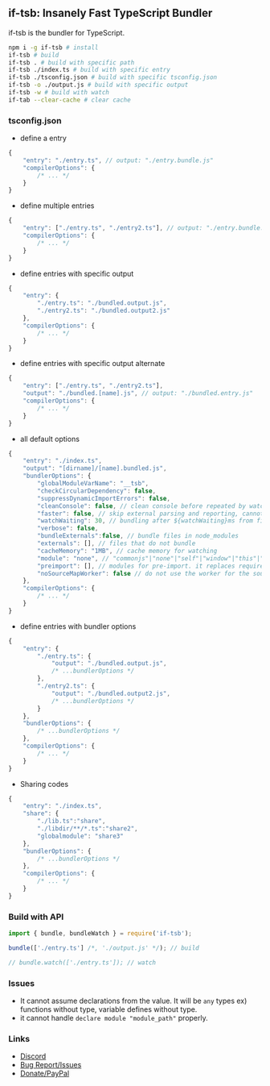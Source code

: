 ## if-tsb: Insanely Fast TypeScript Bundler
if-tsb is the bundler for TypeScript.  

```sh
npm i -g if-tsb # install
if-tsb # build
if-tsb . # build with specific path
if-tsb ./index.ts # build with specific entry
if-tsb ./tsconfig.json # build with specific tsconfig.json
if-tsb -o ./output.js # build with specific output
if-tsb -w # build with watch
if-tab --clear-cache # clear cache
```


### tsconfig.json

* define a entry  
```js
{
    "entry": "./entry.ts", // output: "./entry.bundle.js"
    "compilerOptions": {
        /* ... */
    }
}
```
* define multiple entries  
```js
{
    "entry": ["./entry.ts", "./entry2.ts"], // output: "./entry.bundle.js", "./entry2.bundle.js"
    "compilerOptions": {
        /* ... */
    }
}
```
* define entries with specific output  
```js
{
    "entry": {
        "./entry.ts": "./bundled.output.js",
        "./entry2.ts": "./bundled.output2.js"
    },
    "compilerOptions": {
        /* ... */
    }
}
```
* define entries with specific output alternate  
```js
{
    "entry": ["./entry.ts", "./entry2.ts"],
    "output": "./bundled.[name].js", // output: "./bundled.entry.js"
    "compilerOptions": {
        /* ... */
    }
}
```
* all default options
```js
{
    "entry": "./index.ts",
    "output": "[dirname]/[name].bundled.js",
    "bundlerOptions": {
        "globalModuleVarName": "__tsb",
        "checkCircularDependency": false, 
        "suppressDynamicImportErrors": false, 
        "cleanConsole": false, // clean console before repeated by watch
        "faster": false, // skip external parsing and reporting, cannot emit some d.ts and will not replace enum const
        "watchWaiting": 30, // bundling after ${watchWaiting}ms from file modifying
        "verbose": false,
        "bundleExternals":false, // bundle files in node_modules
        "externals": [], // files that do not bundle
        "cacheMemory": "1MB", // cache memory for watching
        "module": "none", // "commonjs"|"none"|"self"|"window"|"this"|"var (varname)"|"let (varname)"|"const (varname)"
        "preimport": [], // modules for pre-import. it replaces require('name') to __tsb.name,
        "noSourceMapWorker": false // do not use the worker for the sourcemap generating.
    },
    "compilerOptions": {
        /* ... */
    }
}
```
* define entries with bundler options  
```js
{
    "entry": {
        "./entry.ts": {
            "output": "./bundled.output.js",
            /* ...bundlerOptions */
        },
        "./entry2.ts": {
            "output": "./bundled.output2.js",
            /* ...bundlerOptions */
        }
    },
    "bundlerOptions": {
        /* ...bundlerOptions */
    },
    "compilerOptions": {
        /* ... */
    }
}
```
* Sharing codes  
```js
{
    "entry": "./index.ts",
    "share": {
        "./lib.ts":"share",
        "./libdir/**/*.ts":"share2",
        "globalmodule": "share3"
    },
    "bundlerOptions": {
        /* ...bundlerOptions */
    },
    "compilerOptions": {
        /* ... */
    }
}
```

### Build with API
```ts
import { bundle, bundleWatch } = require('if-tsb');

bundle(['./entry.ts'] /*, './output.js' */); // build

// bundle.watch(['./entry.ts']); // watch

```

### Issues
* It cannot assume declarations from the value. It will be `any` types
ex) functions without type, variable defines without type.
* it cannot handle `declare module "module_path"` properly.

### Links
* [Discord](https://discord.gg/pC9XdkC)
* [Bug Report/Issues](https://github.com/bdsx/if-tsb/issues)
* [Donate/PayPal](https://rua.kr/webapp/donate)
